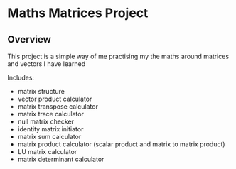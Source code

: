 # Maths Matrices Project
## Overview
This project is a simple way of me practising my the maths around matrices and vectors I have learned

Includes:
- matrix structure
- vector product calculator
- matrix transpose calculator
- matrix trace calculator
- null matrix checker
- identity matrix initiator
- matrix sum calculator
- matrix product calculator (scalar product and matrix to matrix product)
- LU matrix calculator
- matrix determinant calculator

